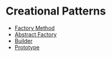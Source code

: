 # Creational Patterns

- [Factory Method](factory-method/README.md)
- [Abstract Factory](abstract-factory/README.md)
- [Builder](builder/README.md)
- [Prototype](prototype/README.md)
